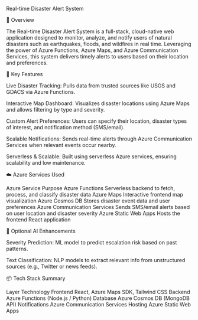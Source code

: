 Real-time Disaster Alert System

📌 Overview

The Real-time Disaster Alert System is a full-stack, cloud-native web application designed to monitor, analyze, and notify users of natural disasters such as earthquakes, floods, and wildfires in real time. Leveraging the power of Azure Functions, Azure Maps, and Azure Communication Services, this system delivers timely alerts to users based on their location and preferences.

🎯 Key Features

Live Disaster Tracking:  Pulls data from trusted sources like USGS and GDACS via Azure Functions.

Interactive Map Dashboard:  Visualizes disaster locations using Azure Maps and allows filtering by type and severity.

Custom Alert Preferences:  Users can specify their location, disaster types of interest, and notification method (SMS/email).

Scalable Notifications:  Sends real-time alerts through Azure Communication Services when relevant events occur nearby.

Serverless & Scalable:  Built using serverless Azure services, ensuring scalability and low maintenance.

☁️ Azure Services Used

Azure Service	Purpose
Azure Functions	Serverless backend to fetch, process, and classify disaster data
Azure Maps	Interactive frontend map visualization
Azure Cosmos DB	Stores disaster event data and user preferences
Azure Communication Services	Sends SMS/email alerts based on user location and disaster severity
Azure Static Web Apps	Hosts the frontend React application

🧠 Optional AI Enhancements

Severity Prediction: ML model to predict escalation risk based on past patterns.

Text Classification: NLP models to extract relevant info from unstructured sources (e.g., Twitter or news feeds).

📦 Tech Stack Summary

Layer	Technology
Frontend	React, Azure Maps SDK, Tailwind CSS
Backend	Azure Functions (Node.js / Python)
Database	Azure Cosmos DB (MongoDB API)
Notifications	Azure Communication Services
Hosting	Azure Static Web Apps
